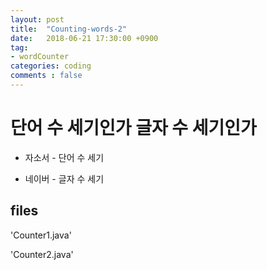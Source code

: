 ```yaml
---
layout: post
title:  "Counting-words-2"
date:   2018-06-21 17:30:00 +0900
tag: 
- wordCounter
categories: coding
comments : false
---
```


# 단어 수 세기인가 글자 수 세기인가

- 자소서 - 단어 수 세기

- 네이버 - 글자 수 세기

## files

'Counter1.java'

'Counter2.java'
